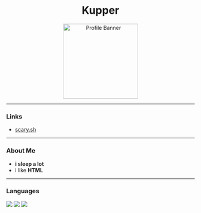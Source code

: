 <h1 align="center">Kupper</h1>

<p align="center">
  <img src="https://i.imgur.com/XXXXXXXX.png" width="200px" alt="Profile Banner">
</p>

---

###  Links
- [scary.sh](https://khsski.github.io/scare.sh/)

---

###  About Me
- **i sleep a lot**
- i like **HTML**

---

###  Languages
<p align="left">
  <img src="https://img.shields.io/badge/C%23-239120?style=for-the-badge&logo=c-sharp&logoColor=white" />
  <img src="https://img.shields.io/badge/Python-3776AB?style=for-the-badge&logo=python&logoColor=white" />
  <img src="https://img.shields.io/badge/HTML5-E34F26?style=for-the-badge&logo=html5&logoColor=white" />
</p>
